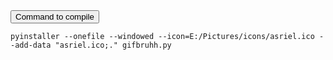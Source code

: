 <!DOCTYPE html>
<html lang="en">
<head>
</head>
<body>
    <div class="code-container">
        <button class="copy-button" onclick="copyCode()">Command to compile</button>
        <pre><code id="code">pyinstaller --onefile --windowed --icon=E:/Pictures/icons/asriel.ico --add-data "asriel.ico;." gifbruhh.py</code></pre>
    </div>
</body>
</html>
